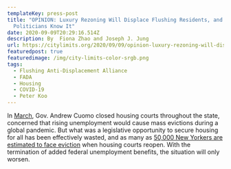 ```yaml
---
templateKey: press-post
title: "OPINION: Luxury Rezoning Will Displace Flushing Residents, and Our
  Politicians Know It"
date: 2020-09-09T20:29:16.514Z
description: By  Fiona Zhao and Joseph J. Jung
url: https://citylimits.org/2020/09/09/opinion-luxury-rezoning-will-displace-flushing-residents-and-our-politicians-know-it/
featuredpost: true
featuredimage: /img/city-limits-color-srgb.png
tags:
  - Flushing Anti-Displacement Alliance
  - FADA
  - Housing
  - COVID-19
  - Peter Koo
---
```

In [March](https://ny.curbed.com/2020/3/16/21180842/coronavirus-new-york-state-eviction-moratorium), Gov. Andrew Cuomo closed housing courts throughout the state, concerned that rising unemployment would cause mass evictions during a global pandemic. But what was a legislative opportunity to secure housing for all has been effectively wasted, and as many as [50,000 New Yorkers are estimated to face eviction](https://ny.curbed.com/2020/3/26/21192343/coronavirus-new-york-eviction-moratorium-covid-19) when housing courts reopen. With the termination of added federal unemployment benefits, the situation will only worsen.